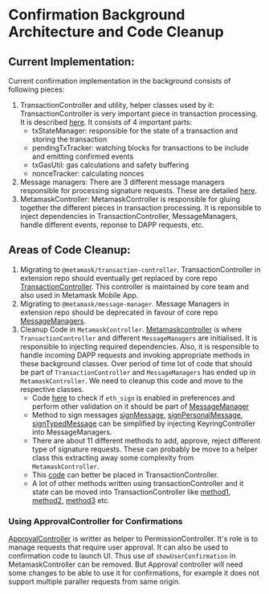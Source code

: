 # Confirmation Background Architecture and Code Cleanup

## Current Implementation:

Current confirmation implementation in the background consists of following pieces:

1. TransactionController and utility, helper classes used by it:
   TransactionController is very important piece in transaction processing. It is described [here](https://github.com/MetaMask/metamask-extension/tree/develop/app/scripts/controllers/transactions#transaction-controller). It consists of 4 important parts:
   - txStateManager: responsible for the state of a transaction and storing the transaction
   - pendingTxTracker: watching blocks for transactions to be include and emitting confirmed events
   - txGasUtil: gas calculations and safety buffering
   - nonceTracker: calculating nonces
2. Message managers:
   There are 3 different message managers responsible for processing signature requests. These are detailed [here](https://github.com/MetaMask/metamask-extension/tree/develop/docs/refactoring/signature-request#proposed-refactoring).
3. MetamaskController:
   MetamaskController is responsible for gluing together the different pieces in transaction processing. It is reponsible to inject dependencies in TransactionController, MessageManagers, handle different events, reponse to DAPP requests, etc.

## Areas of Code Cleanup:

1. Migrating to `@metamask/transaction-controller`. TransactionController in extension repo should eventually get replaced by core repo [TransactionController](https://github.com/MetaMask/core/tree/main/packages/transaction-controller). This controller is maintained by core team and also used in Metamask Mobile App.
2. Migrating to `@metamask/message-manager`. Message Managers in extension repo should be deprecated in favour of core repo [MessageManagers](https://github.com/MetaMask/core/tree/main/packages/message-manager).
3. Cleanup Code in `MetamaskController`. [Metamaskcontroller](https://github.com/MetaMask/metamask-extension/blob/develop/app/scripts/metamask-controller.js) is where `TransactionController` and different `MessageManagers` are initialised. It is responsible to injecting required dependencies. Also, it is responsible to handle incoming DAPP requests and invoking appropriate methods in these background classes. Over period of time lot of code that should be part of `TransactionController` and `MessageManagers` has ended up in `MetamaskController`. We need to cleanup this code and move to the respective classes.
   - Code [here](https://github.com/MetaMask/metamask-extension/blob/bc19856d5d9ad1831e1722c84fe6161bed7a0a5a/app/scripts/metamask-controller.js#L3097) to check if `eth_sign` is enabled in preferences and perform other validation on it should be part of [MessageManager](https://github.com/MetaMask/metamask-extension/blob/develop/app/scripts/lib/message-manager.js)
   - Method to sign messages [signMessage](https://github.com/MetaMask/metamask-extension/blob/bc19856d5d9ad1831e1722c84fe6161bed7a0a5a/app/scripts/metamask-controller.js#L3158), [signPersonalMessage](https://github.com/MetaMask/metamask-extension/blob/bc19856d5d9ad1831e1722c84fe6161bed7a0a5a/app/scripts/metamask-controller.js#L3217), [signTypedMessage](https://github.com/MetaMask/metamask-extension/blob/bc19856d5d9ad1831e1722c84fe6161bed7a0a5a/app/scripts/metamask-controller.js#L3470) can be simplified by injecting KeyringController into MessageManagers.
   - There are about 11 different methods to add, approve, reject different type of signature requests. These can probably be move to a helper class this extracting away some complexity from `MetamaskController`.
   - This [code](https://github.com/MetaMask/metamask-extension/blob/bc19856d5d9ad1831e1722c84fe6161bed7a0a5a/app/scripts/metamask-controller.js#L959) can better be placed in TransactionController.
   - A lot of other methods written using transactionController and it state can be moved into TransactionController like [method1](https://github.com/MetaMask/metamask-extension/blob/bc19856d5d9ad1831e1722c84fe6161bed7a0a5a/app/scripts/metamask-controller.js#L1179), [method2](https://github.com/MetaMask/metamask-extension/blob/bc19856d5d9ad1831e1722c84fe6161bed7a0a5a/app/scripts/metamask-controller.js#L3570), [method3](https://github.com/MetaMask/metamask-extension/blob/bc19856d5d9ad1831e1722c84fe6161bed7a0a5a/app/scripts/metamask-controller.js#L4349) etc.

### Using ApprovalController for Confirmations

[ApprovalController](https://github.com/MetaMask/core/tree/main/packages/approval-controller) is writter as helper to PermissionController. It's role is to manage requests that require user approval. It can also be used to confirmation code to launch UI. Thus use of `showUserConfirmation` in MetamaskController can be removed.
But Approval controller will need some changes to be able to use it for confirmations, for example it does not support multiple paraller requests from same origin.
